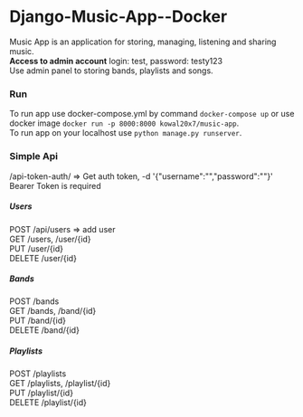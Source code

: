 # Django-Music-App--Docker
<p>Music App is an application for storing, managing, listening and sharing music. <br><b> Access to admin account</b> login: test, password: testy123<br>
Use admin panel to storing bands, playlists and songs.
<h3>Run</h3>
To run app use docker-compose.yml by command <code>docker-compose up</code> or use docker image <code>docker run -p 8000:8000 kowal20x7/music-app</code>.<br>
To run app on your localhost use <code>python manage.py runserver</code>.
<h3>Simple Api</h3>
/api-token-auth/ => Get auth token, -d '{"username":"","password":""}' <br>
Bearer Token is required
<h5>Users</h5>
POST /api/users => add user<br>
GET /users, /user/{id} <br>
PUT /user/{id}<br>
DELETE /user/{id}<br>
<h5>Bands</h5>
POST /bands<br>
GET /bands, /band/{id}<br>
PUT /band/{id}<br>
DELETE /band/{id}
<h5>Playlists</h5>
POST /playlists<br>
GET /playlists, /playlist/{id}<br>
PUT /playlist/{id}<br>
DELETE /playlist/{id}<br>
